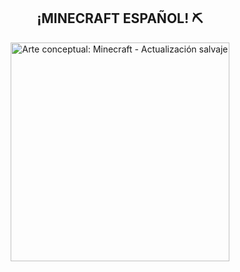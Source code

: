 <h2 align="center"> ¡MINECRAFT ESPAÑOL! ⛏️ </h2>
<p align="center">
  <img src="https://cdn.discordapp.com/attachments/737737250925969511/1031644315543404645/3oqe6pirtut71.png" width="350" alt="Arte conceptual: Minecraft - Actualización salvaje">
</p>

